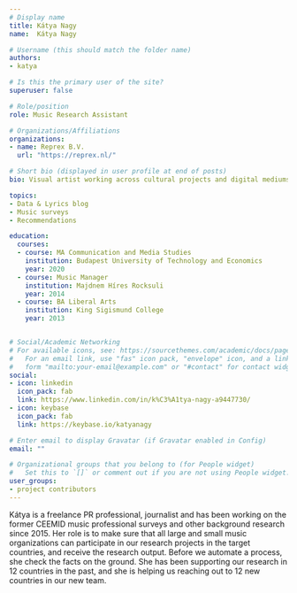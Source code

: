 ```yaml
---
# Display name
title: Kátya Nagy
name:  Kátya Nagy

# Username (this should match the folder name)
authors:
- katya

# Is this the primary user of the site?
superuser: false

# Role/position
role: Music Research Assistant

# Organizations/Affiliations
organizations:
- name: Reprex B.V.
  url: "https://reprex.nl/"

# Short bio (displayed in user profile at end of posts)
bio: Visual artist working across cultural projects and digital mediums.

topics:
- Data & Lyrics blog
- Music surveys
- Recommendations

education:
  courses:
  - course: MA Communication and Media Studies
    institution: Budapest University of Technology and Economics 
    year: 2020
  - course: Music Manager
    institution: Majdnem Híres Rocksuli
    year: 2014
  - course: BA Liberal Arts
    institution: King Sigismund College
    year: 2013


# Social/Academic Networking
# For available icons, see: https://sourcethemes.com/academic/docs/page-builder/#icons
#   For an email link, use "fas" icon pack, "envelope" icon, and a link in the
#   form "mailto:your-email@example.com" or "#contact" for contact widget.
social:
- icon: linkedin
  icon_pack: fab
  link: https://www.linkedin.com/in/k%C3%A1tya-nagy-a9447730/
- icon: keybase
  icon_pack: fab
  link: https://keybase.io/katyanagy

# Enter email to display Gravatar (if Gravatar enabled in Config)
email: ""

# Organizational groups that you belong to (for People widget)
#   Set this to `[]` or comment out if you are not using People widget.
user_groups:
- project contributors
---
```


Kátya is a freelance PR professional, journalist and has been working on the former CEEMID music professional surveys and other background research since 2015. Her role is to make sure that all large and small music organizations can participate in our research projects in the target countries, and receive the research output. Before we automate a process, she check the facts on the ground. She has been supporting our research in 12 countries in the past, and she is helping us reaching out to 12 new countries in our new team.
